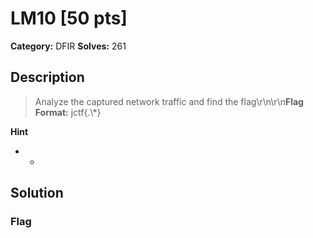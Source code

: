 # LM10 [50 pts]

**Category:** DFIR
**Solves:** 261

## Description
>Analyze the captured network traffic and find the flag\r\n\r\n**Flag Format:** jctf{.\\*}

**Hint**
* -

## Solution

### Flag

